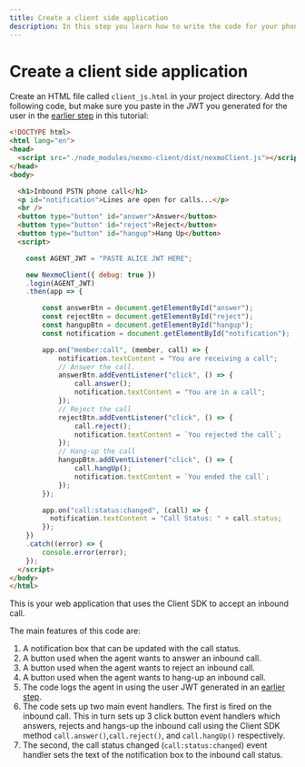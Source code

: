 ```yaml
---
title: Create a client side application
description: In this step you learn how to write the code for your phone to app application.
---
```


# Create a client side application

Create an HTML file called `client_js.html` in your project directory. Add the following code, but make sure you paste in the JWT you generated for the user in the [earlier step](/client-sdk/tutorials/phone-to-app/client-sdk/generate-jwt-alice) in this tutorial:

``` html
<!DOCTYPE html>
<html lang="en">
<head>
  <script src="./node_modules/nexmo-client/dist/nexmoClient.js"></script>
</head>
<body>

  <h1>Inbound PSTN phone call</h1>
  <p id="notification">Lines are open for calls...</p>
  <br />
  <button type="button" id="answer">Answer</button>
  <button type="button" id="reject">Reject</button>
  <button type="button" id="hangup">Hang Up</button>
  <script>

    const AGENT_JWT = "PASTE ALICE JWT HERE";

    new NexmoClient({ debug: true })
    .login(AGENT_JWT)
    .then(app => {

        const answerBtn = document.getElementById("answer");
        const rejectBtn = document.getElementById("reject");
        const hangupBtn = document.getElementById("hangup");
        const notification = document.getElementById("notification");

        app.on("member:call", (member, call) => {
            notification.textContent = "You are receiving a call";
            // Answer the call.
            answerBtn.addEventListener("click", () => {
                call.answer();
                notification.textContent = "You are in a call";
            });
            // Reject the call
            rejectBtn.addEventListener("click", () => {
                call.reject();
                notification.textContent = `You rejected the call`;
            });
            // Hang-up the call
            hangupBtn.addEventListener("click", () => {
                call.hangUp();
                notification.textContent = `You ended the call`;
            });
        });

        app.on("call:status:changed", (call) => {
          notification.textContent = "Call Status: " + call.status;
        });
    })
    .catch((error) => {
        console.error(error);
    });
  </script>
</body>
</html>
```

This is your web application that uses the Client SDK to accept an inbound call.

The main features of this code are:

1. A notification box that can be updated with the call status.
2. A button used when the agent wants to answer an inbound call.
3. A button used when the agent wants to reject an inbound call.
4. A button used when the agent wants to hang-up an inbound call.
5. The code logs the agent in using the user JWT generated in an [earlier step](/client-sdk/tutorials/phone-to-app/client-sdk/generate-jwt).
6. The code sets up two main event handlers. The first is fired on the inbound call. This in turn sets up 3 click button event handlers which answers, rejects and hangs-up the inbound call using the Client SDK method `call.answer()`,`call.reject()`, and `call.hangUp()` respectively.
7. The second, the call status changed (`call:status:changed`) event handler sets the text of the notification box to the inbound call status.
